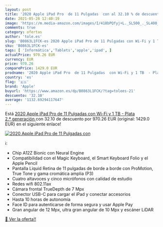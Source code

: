 ```yaml
---
layout: post
title: '2020 Apple iPad Pro  de 11 Pulgadas  con al 32.10 % de descuento'
date: 2021-05-28 12:40:19
image: 'https://m.media-amazon.com/images/I/418bPQfyj+L._SL500_._SL400_.jpg'
comments: true
category: ofertas
author: 'tole.es'
slug: 'B0863L1FCK-es 2020 Apple iPad Pro de 11 Pulgadas con Wi-Fi y 1 TB -...'
sku: 'B0863L1FCK-es'
tags: [ 'Informática','Tablets','apple','ipad', ]
actualPrice: 970.26 EUR
currency: EUR
price: 970.26
comparePrice: 1429.0 EUR
prodname: '2020 Apple iPad Pro  de 11 Pulgadas  con Wi-Fi y 1 TB  - Plata  2.ª generación '
country: 'es'
flag: '🇪🇸'
brand: 'Apple'
buyurl: 'https://www.amazon.es/dp/B0863L1FCK/?tag=tolees-21'
descuento: '32.10'
average: '1132.69294117647'
---
```


Está [2020 Apple iPad Pro  de 11 Pulgadas  con Wi-Fi y 1 TB  - Plata  2.ª generación ](https://www.amazon.es/dp/B0863L1FCK/?tag=tolees-21) con 32.10 de descuento por 970.26 EUR (original: 1429.0 EUR) en el siguiente enlace!

[![2020 Apple iPad Pro  de 11 Pulgadas  con](https://m.media-amazon.com/images/I/418bPQfyj+L._SL500_._SL400_.jpg)](https://www.amazon.es/dp/B0863L1FCK/?tag=tolees-21)

ℹ️:

- Chip A12Z Bionic con Neural Engine
- Compatibilidad con el Magic Keyboard, el Smart Keyboard Folio y el Apple Pencil
- Pantalla Liquid Retina de 11 pulgadas de borde a borde con ProMotion, True Tone y gama cromática amplia (P3)
- Cuatro altavoces y cinco micrófonos con calidad de estudio
- Redes wifi 802.11ax
- Cámara frontal TrueDepth de 7 Mpx
- Conector USB-C para cargar el iPad y conectar accesorios
- Hasta 10 horas de autonomía
- Face ID para autenticarse de forma segura y usar Apple Pay
- Gran angular de 12 Mpx, ultra gran angular de 10 Mpx y escáner LiDAR

[🛒 Ver la oferta!!](https://www.amazon.es/dp/B0863L1FCK/?tag=tolees-21)
